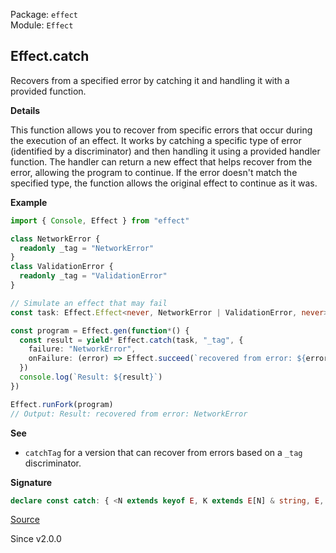 Package: `effect`<br />
Module: `Effect`<br />

## Effect.catch

Recovers from a specified error by catching it and handling it with a provided function.

**Details**

This function allows you to recover from specific errors that occur during
the execution of an effect. It works by catching a specific type of error
(identified by a discriminator) and then handling it using a provided
handler function. The handler can return a new effect that helps recover
from the error, allowing the program to continue. If the error doesn't
match the specified type, the function allows the original effect to
continue as it was.

**Example**

```ts
import { Console, Effect } from "effect"

class NetworkError {
  readonly _tag = "NetworkError"
}
class ValidationError {
  readonly _tag = "ValidationError"
}

// Simulate an effect that may fail
const task: Effect.Effect<never, NetworkError | ValidationError, never> = Effect.fail(new NetworkError())

const program = Effect.gen(function*() {
  const result = yield* Effect.catch(task, "_tag", {
    failure: "NetworkError",
    onFailure: (error) => Effect.succeed(`recovered from error: ${error._tag}`)
  })
  console.log(`Result: ${result}`)
})

Effect.runFork(program)
// Output: Result: recovered from error: NetworkError
```

**See**

- `catchTag` for a version that can recover from errors based on a `_tag` discriminator.

**Signature**

```ts
declare const catch: { <N extends keyof E, K extends E[N] & string, E, A1, E1, R1>(discriminator: N, options: { readonly failure: K; readonly onFailure: (error: Extract<E, { [n in N]: K; }>) => Effect<A1, E1, R1>; }): <A, R>(self: Effect<A, E, R>) => Effect<A1 | A, E1 | Exclude<E, { [n in N]: K; }>, R1 | R>; <A, E, R, N extends keyof E, K extends E[N] & string, A1, E1, R1>(self: Effect<A, E, R>, discriminator: N, options: { readonly failure: K; readonly onFailure: (error: Extract<E, { [n in N]: K; }>) => Effect<A1, E1, R1>; }): Effect<A | A1, E1 | Exclude<E, { [n in N]: K; }>, R | R1>; }
```

[Source](https://github.com/Effect-TS/effect/tree/main/packages/effect/src/Effect.ts#L3403)

Since v2.0.0